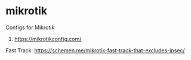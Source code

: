 # mikrotik
Configs for Mikrotik

1. https://mikrotikconfig.com/

Fast Track: https://schemen.me/mikrotik-fast-track-that-excludes-ipsec/
